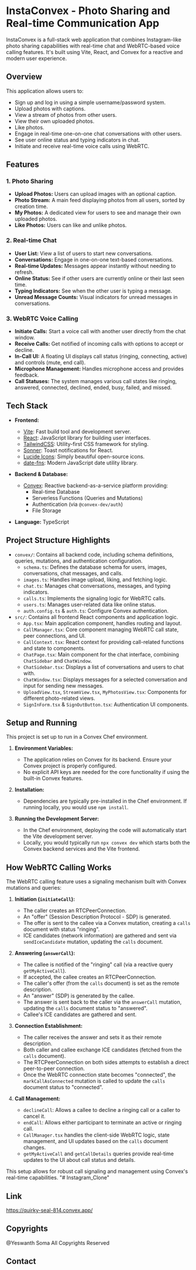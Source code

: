 # InstaConvex - Photo Sharing and Real-time Communication App

InstaConvex is a full-stack web application that combines Instagram-like photo sharing capabilities with real-time chat and WebRTC-based voice calling features. It's built using Vite, React, and Convex for a reactive and modern user experience.

## Overview

This application allows users to:
*   Sign up and log in using a simple username/password system.
*   Upload photos with captions.
*   View a stream of photos from other users.
*   View their own uploaded photos.
*   Like photos.
*   Engage in real-time one-on-one chat conversations with other users.
*   See user online status and typing indicators in chat.
*   Initiate and receive real-time voice calls using WebRTC.


## Features

### 1. Photo Sharing
*   **Upload Photos:** Users can upload images with an optional caption.
*   **Photo Stream:** A main feed displaying photos from all users, sorted by creation time.
*   **My Photos:** A dedicated view for users to see and manage their own uploaded photos.
*   **Like Photos:** Users can like and unlike photos.

### 2. Real-time Chat
*   **User List:** View a list of users to start new conversations.
*   **Conversations:** Engage in one-on-one text-based conversations.
*   **Real-time Updates:** Messages appear instantly without needing to refresh.
*   **Online Status:** See if other users are currently online or their last seen time.
*   **Typing Indicators:** See when the other user is typing a message.
*   **Unread Message Counts:** Visual indicators for unread messages in conversations.

### 3. WebRTC Voice Calling
*   **Initiate Calls:** Start a voice call with another user directly from the chat window.
*   **Receive Calls:** Get notified of incoming calls with options to accept or decline.
*   **In-Call UI:** A floating UI displays call status (ringing, connecting, active) and controls (mute, end call).
*   **Microphone Management:** Handles microphone access and provides feedback.
*   **Call Statuses:** The system manages various call states like ringing, answered, connected, declined, ended, busy, failed, and missed.

## Tech Stack

*   **Frontend:**
    *   [Vite](https://vitejs.dev/): Fast build tool and development server.
    *   [React](https://reactjs.org/): JavaScript library for building user interfaces.
    *   [TailwindCSS](https://tailwindcss.com/): Utility-first CSS framework for styling.
    *   [Sonner](https://sonner.emilkowal.ski/): Toast notifications for React.
    *   [Lucide Icons](https://lucide.dev/): Simply beautiful open-source icons.
    *   [date-fns](https://date-fns.org/): Modern JavaScript date utility library.

*   **Backend & Database:**
    *   [Convex](https://convex.dev/): Reactive backend-as-a-service platform providing:
        *   Real-time Database
        *   Serverless Functions (Queries and Mutations)
        *   Authentication (via `@convex-dev/auth`)
        *   File Storage
*   **Language:** TypeScript

## Project Structure Highlights

*   `convex/`: Contains all backend code, including schema definitions, queries, mutations, and authentication configuration.
    *   `schema.ts`: Defines the database schema for users, images, conversations, chat messages, and calls.
    *   `images.ts`: Handles image upload, liking, and fetching logic.
    *   `chat.ts`: Manages chat conversations, messages, and typing indicators.
    *   `calls.ts`: Implements the signaling logic for WebRTC calls.
    *   `users.ts`: Manages user-related data like online status.
    *   `auth.config.ts` & `auth.ts`: Configure Convex authentication.
*   `src/`: Contains all frontend React components and application logic.
    *   `App.tsx`: Main application component, handles routing and layout.
    *   `CallManager.tsx`: Core component managing WebRTC call state, peer connections, and UI.
    *   `CallContext.tsx`: React context for providing call-related functions and state to components.
    *   `ChatPage.tsx`: Main component for the chat interface, combining `ChatSidebar` and `ChatWindow`.
    *   `ChatSidebar.tsx`: Displays a list of conversations and users to chat with.
    *   `ChatWindow.tsx`: Displays messages for a selected conversation and input for sending new messages.
    *   `UploadView.tsx`, `StreamView.tsx`, `MyPhotosView.tsx`: Components for different photo-related views.
    *   `SignInForm.tsx` & `SignOutButton.tsx`: Authentication UI components.

## Setup and Running

This project is set up to run in a Convex Chef environment.

1.  **Environment Variables:**
    *   The application relies on Convex for its backend. Ensure your Convex project is properly configured.
    *   No explicit API keys are needed for the core functionality if using the built-in Convex features.

2.  **Installation:**
    *   Dependencies are typically pre-installed in the Chef environment. If running locally, you would use `npm install`.

3.  **Running the Development Server:**
    *   In the Chef environment, deploying the code will automatically start the Vite development server.
    *   Locally, you would typically run `npx convex dev` which starts both the Convex backend services and the Vite frontend.

## How WebRTC Calling Works

The WebRTC calling feature uses a signaling mechanism built with Convex mutations and queries:

1.  **Initiation (`initiateCall`):**
    *   The caller creates an RTCPeerConnection.
    *   An "offer" (Session Description Protocol - SDP) is generated.
    *   The offer is sent to the callee via a Convex mutation, creating a `calls` document with status "ringing".
    *   ICE candidates (network information) are gathered and sent via `sendIceCandidate` mutation, updating the `calls` document.

2.  **Answering (`answerCall`):**
    *   The callee is notified of the "ringing" call (via a reactive query `getMyActiveCall`).
    *   If accepted, the callee creates an RTCPeerConnection.
    *   The caller's offer (from the `calls` document) is set as the remote description.
    *   An "answer" (SDP) is generated by the callee.
    *   The answer is sent back to the caller via the `answerCall` mutation, updating the `calls` document status to "answered".
    *   Callee's ICE candidates are gathered and sent.

3.  **Connection Establishment:**
    *   The caller receives the answer and sets it as their remote description.
    *   Both caller and callee exchange ICE candidates (fetched from the `calls` document).
    *   The RTCPeerConnection on both sides attempts to establish a direct peer-to-peer connection.
    *   Once the WebRTC connection state becomes "connected", the `markCallAsConnected` mutation is called to update the `calls` document status to "connected".

4.  **Call Management:**
    *   `declineCall`: Allows a callee to decline a ringing call or a caller to cancel it.
    *   `endCall`: Allows either participant to terminate an active or ringing call.
    *   `CallManager.tsx` handles the client-side WebRTC logic, state management, and UI updates based on the `calls` document changes.
    *   `getMyActiveCall` and `getCallDetails` queries provide real-time updates to the UI about call status and details.

This setup allows for robust call signaling and management using Convex's real-time capabilities.
"# Instagram_Clone" 

## Link

https://quirky-seal-814.convex.app/

## Copyrights

@Yeswanth Soma All Copyrights Reserved

## Contact
